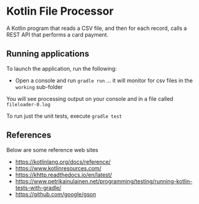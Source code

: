 Kotlin File Processor
=====================
A Kotlin program that reads a CSV file, and then for each record, calls a REST API that performs a card payment.

## Running applications
To launch the application, run the following:
* Open a console and run `gradle run` ... it will monitor for csv files in the `working` sub-folder

You will see processing output on your console and in a file called `fileloader-0.log`

To run just the unit tests, execute `gradle test`

## References
Below are some reference web sites
* https://kotlinlang.org/docs/reference/
* https://www.kotlinresources.com/
* https://khttp.readthedocs.io/en/latest/
* https://www.petrikainulainen.net/programming/testing/running-kotlin-tests-with-gradle/
* https://github.com/google/gson